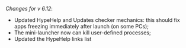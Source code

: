 _Changes for v 6.12_:
- Updated HypeHelp and Updates checker mechanics: this should fix apps freezing immediately after launch (on some PCs);
- The mini-launcher now can kill user-defined processes;
- Updated the HypeHelp links list
